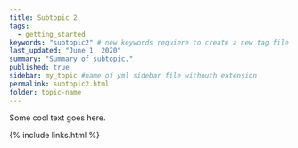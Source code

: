 ```yaml
---
title: Subtopic 2
tags:
  - getting_started
keywords: "subtopic2" # new keywords requiere to create a new tag file
last_updated: "June 1, 2020"
summary: "Summary of subtopic."
published: true
sidebar: my_topic #name of yml sidebar file withouth extension
permalink: subtopic2.html
folder: topic-name
---
```


Some cool text goes here.

{% include links.html %}
